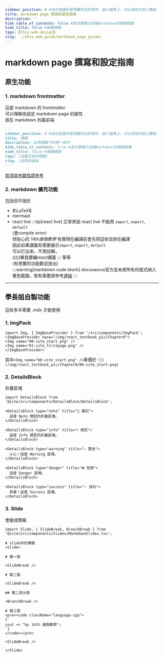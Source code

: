 ```yaml
---
sidebar_position: 0 #他在側邊的選項欄所在的順序，越小越靠上，可以是負的或小數點
title: markdown page 撰寫和設定指南
description: ''
hide_table_of_contents: false #是否要顯示這個markdown的標題總覽
hide_title: false #隱藏標題
tags: [this-web-design]
slug: ../this_web_guide/markdown_page_guides
---
```

# markdown page 撰寫和設定指南

## 原生功能
### 1. markdown frontmatter
這是 markdown 的 frontmatter   
可以理解為設定 markdown page 的屬性  
放在 markdown 的最前端  
```md
---
sidebar_position: 0 #他在側邊的選項欄所在的順序，越小越靠上，可以是負的或小數點
title: 標題
description: 此為標題下的那一排字
hide_table_of_contents: true #是否要顯示這個markdown的標題總覽
hide_title: false #隱藏標題
tags: [這篇文章的標籤]
slug: /該頁的連結
---
```
[若須其他屬性請參考](https://docusaurus.io/docs/api/plugins/@docusaurus/plugin-content-docs#markdown-frontmatter)

### 2. markdown 擴充功能
包括但不限於  
- $\LaTeX$
- mermaid
- react live
    :::tip[react live]
    正常來說 react live 不能用 `import`, `export`, `default`  
    (會compile error)  
    但貼心的 *14th進階教學* 有實現在編譯前會先把這些去除在編譯  
    因此如果講義有需要展示`import`, `export`, `default`  
    可以打出來，不用註解。  
    (((((畢竟要編react講義
    :::
等等  
(有想要的功能歡迎提出)  
:::warning[markdown code block]
docusaurus官方並未將所有的程式納入著色範圍，若有需要請參考[連結](https://docusaurus.io/docs/markdown-features/code-blocks#supported-languages)
:::
---

## 學長姐自製功能
這些多半需要 .mdx 才能使用

### 1. ImgPack
```tsx
import Img, { ImgBaseProvider } from '/src/components/ImgPack';
<ImgBaseProvider base="/img/react_textbook_pic/Chapter0">
<Img name="00-vite_start.png" />
<Img name="01-vite_firstpage.png" />
</ImgBaseProvider>
```
其中`<Img name="00-vite_start.png" />`等價於 `![](/img/react_textbook_pic/Chapter0/00-vite_start.png)`

### 2. DetailsBlock  
折疊區塊  
```tsx
import DetailsBlock from '@site/src/components/DetailsBlock/DetailsBlock';

<DetailsBlock type="note" title="📝 筆記">
  這是 Note 類型的折疊區塊。
</DetailsBlock>

<DetailsBlock type="info" title="ℹ️ 資訊">
  這是 Info 類型的折疊區塊。
</DetailsBlock>

<DetailsBlock type="warning" title="⚠️ 警告">
  小心！這是 Warning 區塊。
</DetailsBlock>

<DetailsBlock type="danger" title="❌ 危險">
  這是 Danger 區塊。
</DetailsBlock>

<DetailsBlock type="success" title="✅ 成功">
  恭喜！這是 Success 區塊。
</DetailsBlock>
```

### 3. Slide
會變成簡報
```tsx
import Slide, { SlideBreak, BranchBreak } from '@site/src/components/Slides/MarkdownSlides.tsx';

# slide外的標題
<Slide>

# 第一頁

<SlideBreak />

# 第二頁

<SlideBreak />

## 第二頁分頁

<BranchBreak />

# 第三頁
<pre><code className="language-cpp">
{`
cout << "by 14th 進階教學";
`}
</code></pre>

<SlideBreak />

</Slide>
```
